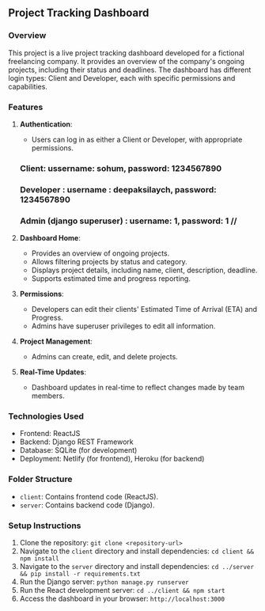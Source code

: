 ## Project Tracking Dashboard

### Overview

This project is a live project tracking dashboard developed for a fictional freelancing company. It provides an overview of the company's ongoing projects, including their status and deadlines. The dashboard has different login types: Client and Developer, each with specific permissions and capabilities.

### Features

1. **Authentication**:
   - Users can log in as either a Client or Developer, with appropriate permissions.

   ### Client: ussername: sohum, password: 1234567890 
   ### Developer : username : deepaksilaych, password: 1234567890 
   ### Admin (django superuser) : username: 1, password: 1 //

2. **Dashboard Home**:
   - Provides an overview of ongoing projects.
   - Allows filtering projects by status and category.
   - Displays project details, including name, client, description, deadline.
   - Supports estimated time and progress reporting.

3. **Permissions**:
   - Developers can edit their clients' Estimated Time of Arrival (ETA) and Progress.
   - Admins have superuser privileges to edit all information.

4. **Project Management**:
   - Admins can create, edit, and delete projects.

5. **Real-Time Updates**:
   - Dashboard updates in real-time to reflect changes made by team members.

### Technologies Used

- Frontend: ReactJS
- Backend: Django REST Framework
- Database: SQLite (for development)
- Deployment: Netlify (for frontend), Heroku (for backend)

### Folder Structure

- `client`: Contains frontend code (ReactJS).
- `server`: Contains backend code (Django).

### Setup Instructions

1. Clone the repository: `git clone <repository-url>`
2. Navigate to the `client` directory and install dependencies: `cd client && npm install`
3. Navigate to the `server` directory and install dependencies: `cd ../server && pip install -r requirements.txt`
4. Run the Django server: `python manage.py runserver`
5. Run the React development server: `cd ../client && npm start`
6. Access the dashboard in your browser: `http://localhost:3000`

